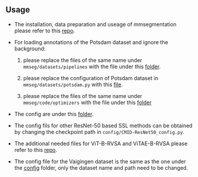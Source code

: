 ## Usage

+ The installation, data preparation and useage of mmsegmentation please refer to this [repo](https://github.com/open-mmlab/mmsegmentation).

+ For loading annotations of the Potsdam dataset and ignore the background:

    1. please replace the files of the same name under `mmseg/datasets/pipelines` with the file under this [folder](./mmseg/datasets/pipelines).

    2. please replace the configuration of Potsdam dataset in `mmseg/datasets/potsdam.py` with this [file](./mmseg/datasets/potsdam.py).

    3. please replace the files of the same name under `mmseg/code/optimizers` with the file under this [folder](./mmseg/core/optimizers)

+ The config are under this [folder](./config).

+ The config fils for other ResNet-50 based SSL methods can be obtained by changing the checkpoint path in `config/CMID-ResNet50_config.py`.

+ The additional needed files for ViT-B-RVSA and ViTAE-B-RVSA please refer to this [repo](https://github.com/ViTAE-Transformer/Remote-Sensing-RVSA/tree/main/Semantic%20Segmentation).

+ The config file for the Vaigingen dataset is the same as the one under the [config](./config) folder, only the dataset name and path need to be changed.